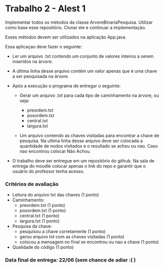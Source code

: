 # Trabalho 2 - Alest 1

Implementar todos os métodos da classe ArvoreBinariaPesquisa.
Utilizar como base esse repositório. Clonar ele e continuar a implementação.

Esses métodos devem ser utilizados na aplicação App.java. 

Essa aplicaçao deve fazer o seguinte:

- Ler um arquivo .txt contendo um conjunto de valores inteiros a serem inseridos na árvore.
- A última linha desse arquivo contém um valor apenas que é uma chave a ser pesquisada na árvore.
- Após a execução o programa de entregar o seguinte:
  - Gerar um arquivo .txt para cada tipo de caminhamento na árvore, ou seja:
    - preordem.txt
    - posordem.txt
    - central.txt
    - largura.txt
 
  - Um arquivo contendo as chaves visitadas para encontrar a chave de pesquisa. Na ultima linha desse arquivo deve ser colocada a quantidade de nodos visitados e o resultado se achou ou nao. Caso nao encontrou colocar Não Achou.

- O trabalho deve ser entregue em um repositório do github. Na sala de entrega do moodle colocar apenas o link do repo e garantir que o usuário do professor tenha acesso.
  
### Critérios de avaliação
- Leitura do arquivo txt das chaves (1 ponto)
- Caminhamento:
  - preordem.txt (1 ponto)
  - posordem.txt (1 ponto)
  - central.txt (1 ponto)
  - largura.txt (1 ponto)
- Pesquisa da chave:
  - pesquisou a chave corretamente (1 ponto)
  - gerou arquivo txt com as chaves visitadas (1 ponto)
  - colocou a mensagem no final se encontrou ou nao a chave (1 ponto)
- Qualidade do código (1 ponto)

### Data final de entrega: 22/06 (sem chance de adiar :( )
